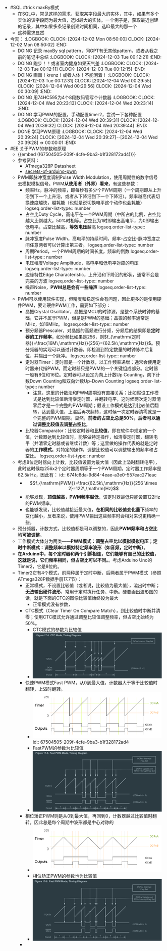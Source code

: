- #SQL #trick maxBy模式
	- 在SQL中，常见这样的需求，获取某字段最大的实体，其中，如果有多个实体的该字段同为最大值，选id最大的实体。一个例子是，获取最近创建的记录，其中如果多条记录创建时间相同，选ID最大的那一个
	- 这种需求显然
- 今天：
  :LOGBOOK:
  CLOCK: [2024-12-02 Mon 08:50:00]
  CLOCK: [2024-12-02 Mon 08:50:02]
  :END:
	- DOING 记录 maxBy sql pattern，问GPT有无其他pattern，或者从我之前的笔记中总结
	  :LOGBOOK:
	  CLOCK: [2024-12-03 Tue 00:12:21]
	  :END:
	- DOING 跑步！！或者室内健身如果天气差
	  :LOGBOOK:
	  CLOCK: [2024-12-03 Tue 00:12:11]
	  CLOCK: [2024-12-03 Tue 00:12:15]
	  :END:
	- DOING 画画！krenz！或者人体！不能闲着！
	  :LOGBOOK:
	  CLOCK: [2024-12-03 Tue 00:12:31]
	  CLOCK: [2024-12-04 Wed 00:29:55]
	  CLOCK: [2024-12-04 Wed 00:29:56]
	  CLOCK: [2024-12-04 Wed 00:30:09]
	  :END:
	- DOING 用74HC595为4个8段数码管写个计数器
	  :LOGBOOK:
	  CLOCK: [2024-12-04 Wed 20:23:13]
	  CLOCK: [2024-12-04 Wed 20:23:14]
	  :END:
	- DOING 学习PWM的配置，手动配置timer2，尝试一下各种配置
	  :LOGBOOK:
	  CLOCK: [2024-12-04 Wed 20:39:31]
	  CLOCK: [2024-12-04 Wed 20:39:32]
	  CLOCK: [2024-12-04 Wed 20:39:44]
	  :END:
	- DONE 学习PWM原理
	  :LOGBOOK:
	  CLOCK: [2024-12-04 Wed 20:39:24]
	  CLOCK: [2024-12-04 Wed 20:39:27]--[2024-12-04 Wed 20:39:28] =>  00:00:01
	  :END:
- #EE 关于PWM的参数和原理
	- {{embed ((67504505-209f-4cfe-9ba3-b1f328172ad4))}}
	- 参考资料：
		- ATmega328P Datasheet
		- [secrets-of-arduino-pwm](https://docs.arduino.cc/tutorials/generic/secrets-of-arduino-pwm/)
	- PWM即脉冲宽度调制Pulse Width Modulation，使用周期性的数字信号去模拟模拟信号。PWM**从使用者（外界）看来**，有这些参数：
		- 频率Hz，脉冲的频率，即每秒有多少个PWM周期（一个周期即从上升沿到下一个上升沿，或者从下降沿到下一个下降沿）。频率越高代表切换速度越快，越耗能（也就是说切换电平这个动作也会耗能）
		  logseq.order-list-type:: number
		- 占空比Duty Cycle，高电平在一个PWM周期（中所占的比例，占空比越大比例越大，50%时相等。占空比为1时即输出高电平，为0即输出低电平。占空比越高，**等效电压**越高
		  logseq.order-list-type:: number
		- 脉冲宽度Pulse Width，高电平的持续时间，频率-占空比-脉冲宽度之间任意两者可以计算出第三者。
		  logseq.order-list-type:: number
		- 周期Period，一个PWM周期的时间长度，频率的倒数
		  logseq.order-list-type:: number
		- 电压幅度Voltage Amplitude，高电平和低电平对应的电压
		  logseq.order-list-type:: number
		- 边缘特性Edge Characteristic，上升沿和下降沿的形状，通常不会是完美的方波
		  logseq.order-list-type:: number
		- 噪声Noise，**PWM总是会有一些噪声**
		  logseq.order-list-type:: number
	- PWM可以使用软件实现，但精度和稳定性会有问题，因此更多的是使用硬件PWM，要让硬件PWM工作，需要如下部分：
		- 晶振Crystal Oscillator，晶振是MCU的时钟源，是整个系统时钟的基础，它并不属于PWM，但是是PWM的基础；晶振的频率通常是MHz，如16MHz。
		  logseq.order-list-type:: number
		- 预分频器Prescaler，对晶振的高频进行分频，分频后的结果即是**定时器的工作频率**，如分频比如果是256，则$f_{\mathrm{定时器}}=\frac{16M\,\mathrm{Hz}}{256}={62.5k\,\mathrm{Hz}}$。预分频器的实现可以通过计数器，即检测到特定数量的时钟脉冲后复位，并输出一个脉冲。
		  logseq.order-list-type:: number
		- 定时器Timer：定时器是一个计数器，以工作频率递增；通常会使用定时器来代指PWM，而定时器只是PWM的一个关键组成部分。定时器一般有8位和16位。定时器可以设定为向上计数Up Counting，向下计数Down Counting和双向计数Up-Down Counting
		  logseq.order-list-type:: number
			- 注意，这里的计数法和PWM周期没有直接关系；比如假设工作模式是达到比较值后清零定时器，并翻转电平，这时候两次定时器清零后才是一个完整的PWM周期；假设工作模式是达到比较值后翻转，达到最大值，上溢后再次翻转，这时候一次定时器清零就是一个完整的PWM周期。显然，**前者的占空比总是50%，后者可以通过调整比较值去调整占空比**。
		- 比较器Comparator：比较定时器和**比较值**，即在软件中规定的一个值，计数器达到比较值时，能够做特定操作，如清零定时器，翻转电平（并清零定时器或者继续计数）等；这里做的操作代表的就是定时器的**工作模式**。对特定的操作，调整比较值可以调整输出的频率和占空比。
		  logseq.order-list-type:: number
	- 考虑8位定时器向上计数，比较值设置为最大值（因此上溢时翻转电平），此时这时候每256x2个定时器周期等于一个PWM周期，定时器工作频率是${62.5k\,\mathrm{Hz}}$，因此有：
	  id:: 674fc8da-9d84-4eae-a3e0-557eac271eac
		- $$f_{\mathrm{PWM}}=\frac{62.5k\,\mathrm{Hz}}{256 \times 2}=122\,\mathrm{Hz}$$
		- 能够发现，**顶值越高，PWM频率越低**，该定时器最低只能设置122Hz的PWM频率。
		- 也能够发现，比较值越接近最大值，**在相同的比较值变化量下**频率的变化越小，反者来说，使用PWM输出这些频率时会相对来说更精确一些。
	- 预分频器，计数方式，比较值都是可以调整的，因此**PWM频率和占空比均可被调整**。
	- 工作模式大体分为两类——**PWM模式：调整占空比以模拟模拟电压；定时中断模式：调整频率以模拟特定频率波形（如音频，定时中断）**。
	- **在Arduino中，每个定时器和两个引脚相连，它们能够有自己的比较值，这就是说，它们频率相同，但占空比可以不同。**。考虑Arduino Uno的Timer2，它是8位的。
	- Timer2它有4个模式，前两种属于定时中断，后两者属于PWM模式（参照ATmega328P数据手册17.7节）：
		- 正常模式，不设置比较值（或者说，比较值为最大值），溢出时中断；**无法输出硬件波形**，常用于定时执行任务、中断。硬要画出波形图的话，就是下面的CTC的图像比较值始终设为最大
			- 正常模式没有参数，
		- CTC模式（Clear Timer On Compare Match），到比较值时中断并清零；使用CTC模式允许通过调整比较值调整频率，但占空比始终为50%。
			- CTC模式的参数为比较值
			- ![image.png](../assets/image_1733315481839_0.png)
		- 快速PWM模式Fast PWM，从0到最大值，计数器大于等于比较值时翻转，上溢时翻转。
			- ![pwm2.gif](../assets/pwm2_1733313798039_0.gif)
			  id:: 67504505-209f-4cfe-9ba3-b1f328172ad4
			- FastPWM的参数为比较值
			- ![image.png](../assets/image_1733315642720_0.png)
		- 相位矫正PWM则是从0到最大值，再回到0，计数器越过比较值时翻转，因此总是每个周期中波形都是中心对称的
			- ![pwm5.gif](../assets/pwm5_1733315850582_0.gif)
			- 相位矫正PWM的参数也为比较值
			- ![image.png](../assets/image_1733315868734_0.png)
		-